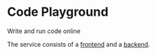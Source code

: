 # Code Playground

Write and run code online

The service consists of a [frontend](frontend) and a [backend](backend).
